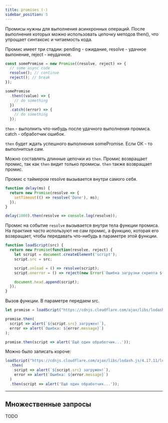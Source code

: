 ```yaml
---
title: promises (-)
sidebar_position: 5
---
```


Промисы нужны для выполнения асинхронных операций. После выполнения которых можно использовать цепочку методов then(), что упрощает синтаксис и читаемость кода.

Промис имеет три стадии: pending - ожидание, resolve - удачное выпонение, reject - неудачное.

```js
const somePromise = new Promise((resolve, reject) => {
  // some async code
  resolve(); // continue
  reject(); // break
});

somePromise
  .then((value) => {
    // do something
  })
  .catch((error) => {
    // do something
  });
```

`then` - выполнить что-нибудь после удачного выполнения промиса. catch - обработчик ошибок.

`then` будет ждать успешного выполнения somePromise. Если ОК - то выполнитсья сам.

Можно составлять длинные цепочки из `then`. Промис возвращает промис, так как `then` видит только промисы. `then` также возвращает промис.

Промис c таймером
resolve вызывается внутри самого себя.

```js
function delay(ms) {
  return new Promise(resolve => {
    setTimeout(() => resolve('Done'), ms);
  });
}

delay(1000).then(resolve => console.log(resolve));
```

Промис на событие
`resolve` вызывается внутри тела функции промиса. На практике часто используют не сам промис, а функцию, которая его возвращает, чтобы передавать что-нибудь в параметре этой функции.

```js
function loadScript(src) {
  return new Promise(function(resolve, reject) {
    let script = document.createElement('script');
    script.src = src;

    script.onload = () => resolve(script);
    script.onerror = () => reject(new Error(`Ошибка загрузки скрипта ${src}`));

    document.head.append(script);
  });
}
```
Вызов функции. В параметре передаем src.

```js
let promise = loadScript("https://cdnjs.cloudflare.com/ajax/libs/lodash.js/4.17.11/lodash.js");

promise.then(
  script => alert(`${script.src} загружен!`),
  error => alert(`Ошибка: ${error.message}`)
);

promise.then(script => alert('Ещё один обработчик...'));
```

Можно было записать короче:

```js
loadScript("https://cdnjs.cloudflare.com/ajax/libs/lodash.js/4.17.11/lodash.js")
  .then(
    script => alert(`${script.src} загружен!`),
    error => alert(`Ошибка: ${error.message}`)
  )
  .then(script => alert('Ещё один обработчик...'));
```

---

## Множественные запросы

TODO
